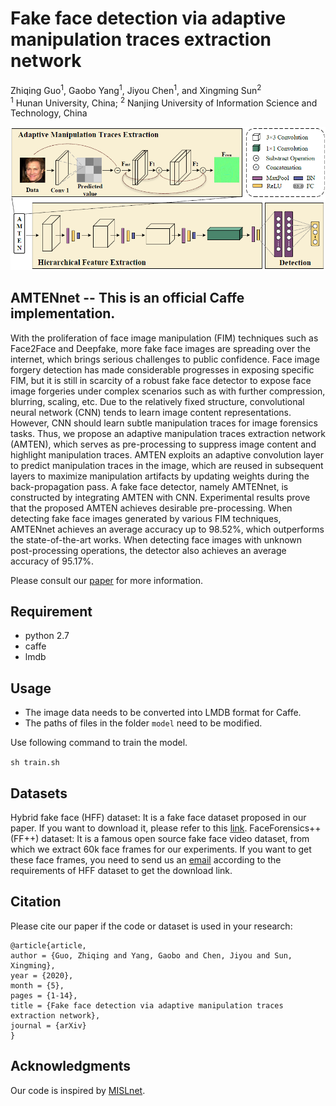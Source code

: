 # Fake face detection via adaptive manipulation traces extraction network

Zhiqing Guo<sup>1</sup>, 
Gaobo Yang<sup>1</sup>,
Jiyou Chen<sup>1</sup>,
and Xingming Sun<sup>2</sup></br>
<sup>1</sup> Hunan University, China; 
<sup>2</sup> Nanjing University of Information Science and Technology, China</br>

<img src="AMTENnet.png" alt="demo" width="600"/>


## AMTENnet -- This is an official Caffe implementation.
With the proliferation of face image manipulation (FIM) techniques such as Face2Face and Deepfake, more fake face images are spreading over the internet, which brings serious challenges to public confidence. Face image forgery detection has made considerable progresses in exposing specific FIM, but it is still in scarcity of a robust fake face detector to expose face image forgeries under complex scenarios such as with further compression, blurring, scaling, etc. Due to the relatively fixed structure, convolutional neural network (CNN) tends to learn image content representations. However, CNN should learn subtle manipulation traces for image forensics tasks. Thus, we propose
an adaptive manipulation traces extraction network (AMTEN), which serves as pre-processing to suppress image content and highlight manipulation traces. AMTEN exploits an adaptive convolution layer to predict manipulation traces in the image, which are reused in subsequent layers to maximize manipulation artifacts by updating weights during the back-propagation pass. A fake face detector, namely AMTENnet, is constructed by integrating AMTEN with CNN. Experimental results prove that the proposed AMTEN achieves desirable pre-processing. When detecting fake face images generated by various FIM techniques, AMTENnet achieves an average accuracy up to 98.52%, which outperforms the state-of-the-art works. When detecting face images with unknown post-processing operations, the detector also achieves an average accuracy of 95.17%.

Please consult our [paper](https://arxiv.org/abs/2005.04945) for more information.

## Requirement
- python 2.7
- caffe
- lmdb

## Usage
- The image data needs to be converted into LMDB format for Caffe.
- The paths of files in the folder `model` need to be modified.

Use following command to train the model.

`sh train.sh`

## Datasets
Hybrid fake face (HFF) dataset: It is a fake face dataset proposed in our paper. If you want to download it, please refer to this [link](https://github.com/EricGzq/Hybrid-Fake-Face-Dataset).
FaceForensics++ (FF++) dataset: It is a famous open source fake face video dataset, from which we extract 60k face frames for our experiments. If you want to get these face frames, you need to send us an [email](mailto:guozhiqing@hnu.edu.cn) according to the requirements of HFF dataset to get the download link.


## Citation
Please cite our paper if the code or dataset is used in your research:
```
@article{article,
author = {Guo, Zhiqing and Yang, Gaobo and Chen, Jiyou and Sun, Xingming},
year = {2020},
month = {5},
pages = {1-14},
title = {Fake face detection via adaptive manipulation traces extraction network},
journal = {arXiv}
}
```

## Acknowledgments
Our code is inspired by [MISLnet](https://gitlab.com/MISLgit/constrained-conv-TIFS2018/).
